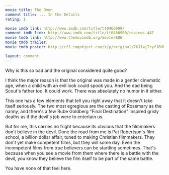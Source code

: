 ```yaml
---
movie title: The Omen
comment title: ... In the Details
rating: 1

movie imdb link: http://www.imdb.com/title/tt0466909/
comment imdb link: http://www.imdb.com/title/tt0466909/reviews-447
movie tmdb link: http://www.themoviedb.org/movie/806
movie tmdb trailer: 
movie tmdb poster: http://cf2.imgobject.com/t/p/original/7KJ14jTryfJ8HRyV2rzOrYnTy1t.jpg

layout: comment
---
```


Why is this so bad and the original considered quite good?

I think the major reason is that the original was made in a gentler cinematic age, when a child with an evil look could spook you. And the dad being Scout's father too. It could work. There was absolutely no humor in it either.

This one has a few elements that tell you right away that it doesn't take itself seriously. The two most egregious are the casting of Rosemary as the nanny, and there's a few Rube Goldberg "Final Destination" inspired grisly deaths as if the devil's job were to entertain us.

But for me, this carries no fright because its obvious that the filmmakers don't believe in the devil. Done the road from me is Pat Robertson's film school, a billion dollar affair, tuned to making Christian filmmakers. They don't yet make competent films, but they will some day. Even the incompetent films from true believers can be startling sometimes. That's because when you see a movie from them where there is a battle with the devil, you know they believe the film itself to be part of the same battle.

You have none of that feel here.